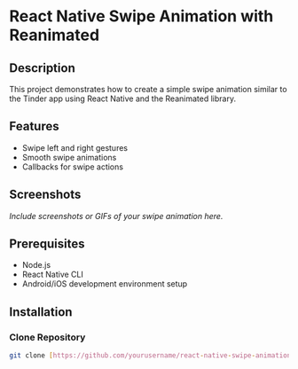 # React Native Swipe Animation with Reanimated

## Description

This project demonstrates how to create a simple swipe animation similar to the Tinder app using React Native and the Reanimated library.

## Features

- Swipe left and right gestures
- Smooth swipe animations
- Callbacks for swipe actions

## Screenshots

*Include screenshots or GIFs of your swipe animation here.*

## Prerequisites

- Node.js
- React Native CLI
- Android/iOS development environment setup

## Installation

### Clone Repository

```bash
git clone [https://github.com/yourusername/react-native-swipe-animation.git](https://github.com/Riser17/TinderSwipeAnimationApp)
